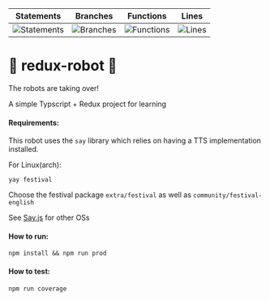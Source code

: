 | Statements | Branches | Functions | Lines |
| -----------|----------|-----------|-------|
| ![Statements](https://img.shields.io/badge/Coverage-100%25-brightgreen.svg "Make me better!") | ![Branches](https://img.shields.io/badge/Coverage-92.86%25-brightgreen.svg "Make me better!") | ![Functions](https://img.shields.io/badge/Coverage-100%25-brightgreen.svg "Make me better!") | ![Lines](https://img.shields.io/badge/Coverage-100%25-brightgreen.svg "Make me better!") |

# :robot: redux-robot :robot:

The robots are taking over!


A simple Typscript + Redux project for learning

#### Requirements:

This robot uses the `say` library which relies on having a TTS implementation installed. 

For Linux(arch):

```
yay festival
```
Choose the festival package `extra/festival` as well as `community/festival-english`

See [Say.js](https://github.com/Marak/say.js) for other OSs


#### How to run:
```
npm install && npm run prod
```

#### How to test:
```
npm run coverage
```